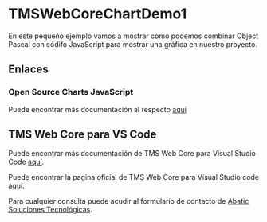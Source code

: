 # TMSWebCoreChartDemo1

En este pequeño ejemplo vamos a mostrar como podemos combinar Object Pascal con códifo JavaScript para mostrar una gráfica en nuestro proyecto.

## Enlaces

### Open Source Charts JavaScript

Puede encontrar más documentación al respecto [aquí](https://apexcharts.com/)

## TMS Web Core para VS Code

Puede encontrar más documentación de TMS Web Core para Visual Studio Code [aquí](https://www.abatic.net/courses/tms-web-core-para-visual-studio-code/).

Puede encontrar la pagina oficial de TMS Web Core para Visual Studio code [aquí](https://www.tmssoftware.com/site/tmswebcorevsc.asp).

Para cualquier consulta puede acudir al formulario de contacto de [Abatic Soluciones Tecnológicas](https://www.abatic.es/).
